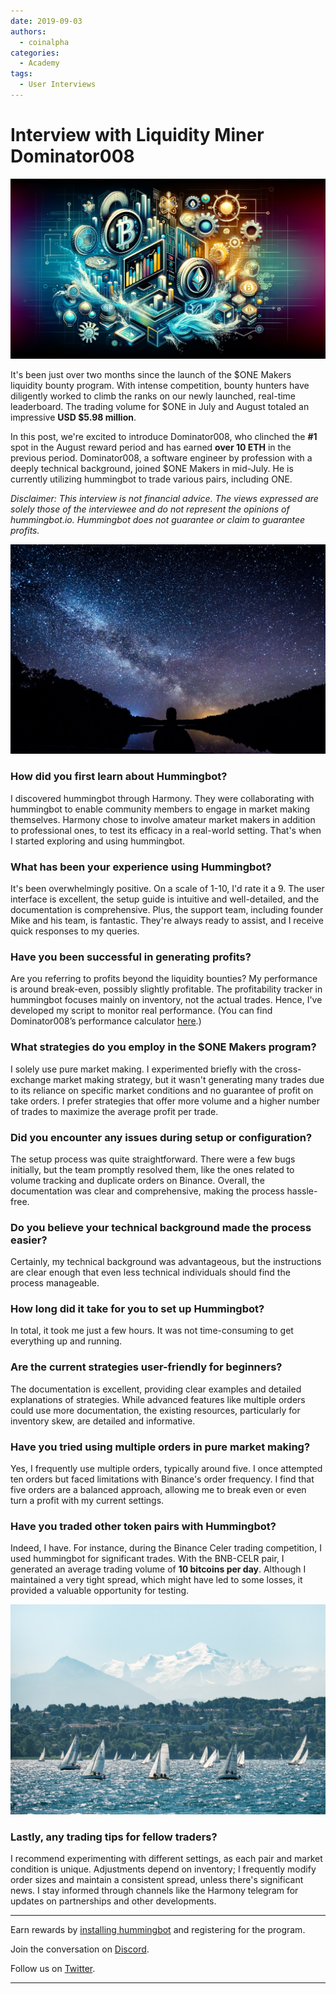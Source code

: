 ```yaml
---
date: 2019-09-03
authors:
  - coinalpha
categories:
  - Academy
tags:
  - User Interviews
---
```


# Interview with Liquidity Miner Dominator008

![cover](cover.webp)

It's been just over two months since the launch of the $ONE Makers liquidity bounty program. With intense competition, bounty hunters have diligently worked to climb the ranks on our newly launched, real-time leaderboard. The trading volume for $ONE in July and August totaled an impressive **USD $5.98 million**.

In this post, we're excited to introduce Dominator008, who clinched the **#1** spot in the August reward period and has earned **over 10 ETH** in the previous period. Dominator008, a software engineer by profession with a deeply technical background, joined $ONE Makers in mid-July. He is currently utilizing hummingbot to trade various pairs, including ONE.

<!-- more -->

*Disclaimer: This interview is not financial advice. The views expressed are solely those of the interviewee and do not represent the opinions of hummingbot.io. Hummingbot does not guarantee or claim to guarantee profits.*

![](image1.jpeg)

### How did you first learn about Hummingbot?

I discovered hummingbot through Harmony. They were collaborating with hummingbot to enable community members to engage in market making themselves. Harmony chose to involve amateur market makers in addition to professional ones, to test its efficacy in a real-world setting. That's when I started exploring and using hummingbot.

### What has been your experience using Hummingbot?

It's been overwhelmingly positive. On a scale of 1-10, I'd rate it a 9. The user interface is excellent, the setup guide is intuitive and well-detailed, and the documentation is comprehensive. Plus, the support team, including founder Mike and his team, is fantastic. They're always ready to assist, and I receive quick responses to my queries.

### Have you been successful in generating profits?

Are you referring to profits beyond the liquidity bounties? My performance is around break-even, possibly slightly profitable. The profitability tracker in hummingbot focuses mainly on inventory, not the actual trades. Hence, I've developed my script to monitor real performance. (You can find Dominator008’s performance calculator [here](https://github.com/Dominator008/hummingbot-trades-calculator).)

### What strategies do you employ in the $ONE Makers program?

I solely use pure market making. I experimented briefly with the cross-exchange market making strategy, but it wasn't generating many trades due to its reliance on specific market conditions and no guarantee of profit on take orders. I prefer strategies that offer more volume and a higher number of trades to maximize the average profit per trade.

### Did you encounter any issues during setup or configuration?

The setup process was quite straightforward. There were a few bugs initially, but the team promptly resolved them, like the ones related to volume tracking and duplicate orders on Binance. Overall, the documentation was clear and comprehensive, making the process hassle-free.

### Do you believe your technical background made the process easier?

Certainly, my technical background was advantageous, but the instructions are clear enough that even less technical individuals should find the process manageable.

### How long did it take for you to set up Hummingbot?

In total, it took me just a few hours. It was not time-consuming to get everything up and running.

### Are the current strategies user-friendly for beginners?

The documentation is excellent, providing clear examples and detailed explanations of strategies. While advanced features like multiple orders could use more documentation, the existing resources, particularly for inventory skew, are detailed and informative.

### Have you tried using multiple orders in pure market making?

Yes, I frequently use multiple orders, typically around five. I once attempted ten orders but faced limitations with Binance's order frequency. I find that five orders are a balanced approach, allowing me to break even or even turn a profit with my current settings.

### Have you traded other token pairs with Hummingbot?

Indeed, I have. For instance, during the Binance Celer trading competition, I used hummingbot for significant trades. With the BNB-CELR pair, I generated an average trading volume of **10 bitcoins per day**. Although I maintained a very tight spread, which might have led to some losses, it provided a valuable opportunity for testing.

![](image2.jpeg)

### Lastly, any trading tips for fellow traders?

I recommend experimenting with different settings, as each pair and market condition is unique. Adjustments depend on inventory; I frequently modify order sizes and maintain a consistent spread, unless there's significant news. I stay informed through channels like the Harmony telegram for updates on partnerships and other developments.

------------------------------------------

Earn rewards by [installing hummingbot](https://github.com/hummingbot/hummingbot) and registering for the program.

Join the conversation on [Discord](https://discord.gg/85Ms9QUQ).

Follow us on [Twitter](https://twitter.com/hummingbot_io).

---
